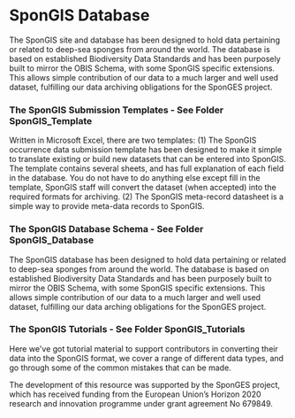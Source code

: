 SponGIS Database
==========================

The SponGIS site and database has been designed to hold data pertaining or related to deep-sea sponges from around the world. The database is based on established Biodiversity Data Standards and has been purposely built to mirror the OBIS Schema, with some SponGIS specific extensions. This allows simple contribution of our data to a much larger and well used dataset, fulfilling our data archiving obligations for the SponGES project.

### The SponGIS Submission Templates - See Folder SponGIS_Template
Written in Microsoft Excel, there are two templates: (1) The SponGIS occurrence data submission template has been designed to make it simple to translate existing or build new datasets that can be entered into SponGIS. The template contains several sheets, and has full explanation of each field in the database. You do not have to do anything else except fill in the template, SponGIS staff will convert the dataset (when accepted) into the required formats for archiving. (2) The SponGIS meta-record datasheet is a simple way to provide meta-data records to SponGIS.

### The SponGIS Database Schema - See Folder SponGIS_Database
The SponGIS database has been designed to hold data pertaining or related to deep-sea sponges from around the world. The database is based on established Biodiversity Data Standards and has been purposely built to mirror the OBIS Schema, with some SponGIS specific extensions. This allows simple contribution of our data to a much larger and well used dataset, fulfilling our data arching obligations for the SponGES project.

### The SponGIS Tutorials - See Folder SponGIS_Tutorials
Here we've got tutorial material to support contributors in converting their data into the SponGIS format, we cover a range of different data types, and go through some of the common mistakes that can be made.

The development of this resource was supported by the SponGES project, which has received funding from the European Union’s Horizon 2020 research and innovation programme under grant agreement No 679849.
